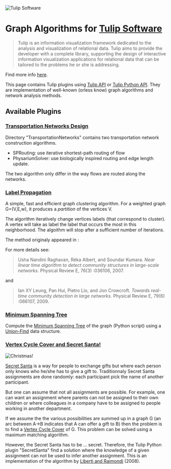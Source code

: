 ![Tulip Software](http://tulip.labri.fr/TulipDrupal/sites/default/files/logo_web.png)

# Graph Algorithms for [Tulip Software](http://tulip.labri.fr/TulipDrupal/)

> Tulip is an information visualization framework dedicated to the analysis and visualization of relational data. Tulip aims to provide the developer with a complete library, supporting the design of interactive information visualization applications for relational data that can be tailored to the problems he or she is addressing.

Find more info [here](http://tulip.labri.fr/TulipDrupal/).

This page contains Tulip plugins using [Tulip API](http://tulip.labri.fr/Documentation/current/doxygen/html/index.html) or [Tulip Python API](http://tulip.labri.fr/Documentation/current/tulip-python/html). They are implementation of well-known (orless know) graph algorithms and network analysis methods.

## Available Plugins

### [Transportation Networks Design](https://github.com/fqueyroi/tulip_plugins/tree/master/TransportationNetworks)

Directory "TransportationNetworks" contains two transportation network construction algorithms. 
- SPRouting: use iterative shortest-path routing of flow
- PhysariumSolver: use biologically inspired routing and edge length update.

The two algorithm only differ in the way flows are routed along the networks. 

### [Label Propagation](https://github.com/fqueyroi/tulip_plugins/tree/master/LabelPropagation)

A simple, fast and efficient graph clustering algorithm. For a weighted graph G=(V,E,w), it produces a *partition* of the vertices V. 

The algorithm iteratively change vertices labels (that correspond to cluster). A vertex will take as label the label that occurs the most in this neighborhood. The algoithm will stop after a sufficient number of iterations.

The method originaly appeared in :

For more details see:

>Usha Nandini Raghavan, Réka Albert, and Soundar Kumara. *Near linear time
algorithm to detect community structures in large-scale networks*. Physical Review
E, 76(3) :036106, 2007.

and 

>Ian XY Leung, Pan Hui, Pietro Lìo, and Jon Crowcroft. *Towards real-time community
detection in large networks.* Physical Review E, 79(6) :066107, 2009.


### [Minimum Spanning Tree](https://github.com/fqueyroi/tulip_plugins/tree/master/MinimumSpanningTree)

Compute the [Minimum Spanning Tree](https://en.wikipedia.org/wiki/Minimum_spanning_tree) of the graph (Python script) using a [Union-Find](https://en.wikipedia.org/wiki/Kruskal%27s_algorithm) data structure. 

### [Vertex Cycle Cover and Secret Santa!](https://github.com/fqueyroi/tulip_plugins/tree/master/VertexCycleCover)

![Christmas!](http://mumuland.m.u.pic.centerblog.net/750a9603.png)

[Secret Santa](https://en.wikipedia.org/wiki/Secret_Santa) is a way for people to exchange gifts but where each person only knows who he/she has to give a gift to. Traditionnaly Secret Santa assignments are done randomly: each participant pick the name of another participant. 

But one can assume that not all assignments are possible. For example, one can want an assignment where parents can not be assigned to their own children or where colleagues in a company have to be assigned to people working in another department. 

If we assume the the various possibilities are summed up in a graph G (an arc between A->B indicates that A can offer a gift to B) then the problem is to find a [Vertex Cycle Cover](https://en.wikipedia.org/wiki/Vertex_cycle_cover) of G. This problem can be solved using a maximum matching algorithm.

However, the Secret Santa has to be ... secret. Therefore, the Tulip Python plugin "SecretSanta" find a solution where the knowledge of a given assignment can not be used to infer another assignment. This is an implementation of the algorithm by [Liberti and Raimondi](https://link.springer.com/chapter/10.1007/978-3-540-68880-8_26) (2008).
